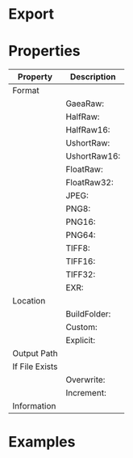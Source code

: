 # Export


# Properties


| Property | Description| 
| -------- | -----------|
| Format |  |
| | GaeaRaw: <desc> |
| | HalfRaw: <desc> |
| | HalfRaw16: <desc> |
| | UshortRaw: <desc> |
| | UshortRaw16: <desc> |
| | FloatRaw: <desc> |
| | FloatRaw32: <desc> |
| | JPEG: <desc> |
| | PNG8: <desc> |
| | PNG16: <desc> |
| | PNG64: <desc> |
| | TIFF8: <desc> |
| | TIFF16: <desc> |
| | TIFF32: <desc> |
| | EXR: <desc> |
| Location |  |
| | BuildFolder: <desc> |
| | Custom: <desc> |
| | Explicit: <desc> |
| Output Path |  |
| If File Exists |  |
| | Overwrite: <desc> |
| | Increment: <desc> |
| Information |  |




# Examples
